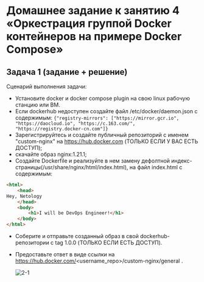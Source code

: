 # Домашнее задание к занятию 4 «Оркестрация группой Docker контейнеров на примере Docker Compose»

## Задача 1 (задание + решение)

Сценарий выполнения задачи:
- Установите docker и docker compose plugin на свою linux рабочую станцию или ВМ.
- Если dockerhub недоступен создайте файл /etc/docker/daemon.json с содержимым: ```{"registry-mirrors": ["https://mirror.gcr.io", "https://daocloud.io", "https://c.163.com/", "https://registry.docker-cn.com"]}```
- Зарегистрируйтесь и создайте публичный репозиторий  с именем "custom-nginx" на https://hub.docker.com (ТОЛЬКО ЕСЛИ У ВАС ЕСТЬ ДОСТУП);
- скачайте образ nginx:1.21.1;
- Создайте Dockerfile и реализуйте в нем замену дефолтной индекс-страницы(/usr/share/nginx/html/index.html), на файл index.html с содержимым:
```html
<html>
    <head>
Hey, Netology
    </head>
    <body>
        <h1>I will be DevOps Engineer!</h1>
    </body>
</html>
```
- Соберите и отправьте созданный образ в свой dockerhub-репозитории c tag 1.0.0 (ТОЛЬКО ЕСЛИ ЕСТЬ ДОСТУП). 
- Предоставьте ответ в виде ссылки на https://hub.docker.com/<username_repo>/custom-nginx/general .

  ![2-1]([05-virt-03-docker-intro/screenshots/2-1.jpg](https://github.com/Olegatronics/netology_hw/blob/main/05-virt-03-docker-intro/screenshots/2-1.jpg))


